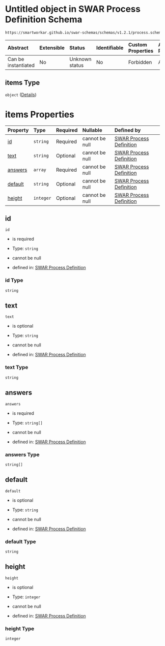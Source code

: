 # Untitled object in SWAR Process Definition Schema

```txt
https://smartworkar.github.io/swar-schemas/schemas/v1.2.1/process.schema.json#/properties/activities/items/properties/instructions/items/properties/implementation/oneOf/1/properties/questions/items
```



| Abstract            | Extensible | Status         | Identifiable | Custom Properties | Additional Properties | Access Restrictions | Defined In                                                                 |
| :------------------ | :--------- | :------------- | :----------- | :---------------- | :-------------------- | :------------------ | :------------------------------------------------------------------------- |
| Can be instantiated | No         | Unknown status | No           | Forbidden         | Allowed               | none                | [process.schema.json\*](../out/process.schema.json "open original schema") |

## items Type

`object` ([Details](process-properties-activities-items-properties-instructions-items-properties-implementation-oneof-1-properties-questions-items.md))

# items Properties

| Property            | Type      | Required | Nullable       | Defined by                                                                                                                                                                                                                                                                                                                                                                                                 |
| :------------------ | :-------- | :------- | :------------- | :--------------------------------------------------------------------------------------------------------------------------------------------------------------------------------------------------------------------------------------------------------------------------------------------------------------------------------------------------------------------------------------------------------- |
| [id](#id)           | `string`  | Required | cannot be null | [SWAR Process Definition](process-properties-activities-items-properties-instructions-items-properties-implementation-oneof-1-properties-questions-items-properties-id.md "https://smartworkar.github.io/swar-schemas/schemas/v1.2.1/process.schema.json#/properties/activities/items/properties/instructions/items/properties/implementation/oneOf/1/properties/questions/items/properties/id")           |
| [text](#text)       | `string`  | Optional | cannot be null | [SWAR Process Definition](process-properties-activities-items-properties-instructions-items-properties-implementation-oneof-1-properties-questions-items-properties-text.md "https://smartworkar.github.io/swar-schemas/schemas/v1.2.1/process.schema.json#/properties/activities/items/properties/instructions/items/properties/implementation/oneOf/1/properties/questions/items/properties/text")       |
| [answers](#answers) | `array`   | Required | cannot be null | [SWAR Process Definition](process-properties-activities-items-properties-instructions-items-properties-implementation-oneof-1-properties-questions-items-properties-answers.md "https://smartworkar.github.io/swar-schemas/schemas/v1.2.1/process.schema.json#/properties/activities/items/properties/instructions/items/properties/implementation/oneOf/1/properties/questions/items/properties/answers") |
| [default](#default) | `string`  | Optional | cannot be null | [SWAR Process Definition](process-properties-activities-items-properties-instructions-items-properties-implementation-oneof-1-properties-questions-items-properties-default.md "https://smartworkar.github.io/swar-schemas/schemas/v1.2.1/process.schema.json#/properties/activities/items/properties/instructions/items/properties/implementation/oneOf/1/properties/questions/items/properties/default") |
| [height](#height)   | `integer` | Optional | cannot be null | [SWAR Process Definition](process-properties-activities-items-properties-instructions-items-properties-implementation-oneof-1-properties-questions-items-properties-height.md "https://smartworkar.github.io/swar-schemas/schemas/v1.2.1/process.schema.json#/properties/activities/items/properties/instructions/items/properties/implementation/oneOf/1/properties/questions/items/properties/height")   |

## id



`id`

* is required

* Type: `string`

* cannot be null

* defined in: [SWAR Process Definition](process-properties-activities-items-properties-instructions-items-properties-implementation-oneof-1-properties-questions-items-properties-id.md "https://smartworkar.github.io/swar-schemas/schemas/v1.2.1/process.schema.json#/properties/activities/items/properties/instructions/items/properties/implementation/oneOf/1/properties/questions/items/properties/id")

### id Type

`string`

## text



`text`

* is optional

* Type: `string`

* cannot be null

* defined in: [SWAR Process Definition](process-properties-activities-items-properties-instructions-items-properties-implementation-oneof-1-properties-questions-items-properties-text.md "https://smartworkar.github.io/swar-schemas/schemas/v1.2.1/process.schema.json#/properties/activities/items/properties/instructions/items/properties/implementation/oneOf/1/properties/questions/items/properties/text")

### text Type

`string`

## answers



`answers`

* is required

* Type: `string[]`

* cannot be null

* defined in: [SWAR Process Definition](process-properties-activities-items-properties-instructions-items-properties-implementation-oneof-1-properties-questions-items-properties-answers.md "https://smartworkar.github.io/swar-schemas/schemas/v1.2.1/process.schema.json#/properties/activities/items/properties/instructions/items/properties/implementation/oneOf/1/properties/questions/items/properties/answers")

### answers Type

`string[]`

## default



`default`

* is optional

* Type: `string`

* cannot be null

* defined in: [SWAR Process Definition](process-properties-activities-items-properties-instructions-items-properties-implementation-oneof-1-properties-questions-items-properties-default.md "https://smartworkar.github.io/swar-schemas/schemas/v1.2.1/process.schema.json#/properties/activities/items/properties/instructions/items/properties/implementation/oneOf/1/properties/questions/items/properties/default")

### default Type

`string`

## height



`height`

* is optional

* Type: `integer`

* cannot be null

* defined in: [SWAR Process Definition](process-properties-activities-items-properties-instructions-items-properties-implementation-oneof-1-properties-questions-items-properties-height.md "https://smartworkar.github.io/swar-schemas/schemas/v1.2.1/process.schema.json#/properties/activities/items/properties/instructions/items/properties/implementation/oneOf/1/properties/questions/items/properties/height")

### height Type

`integer`
